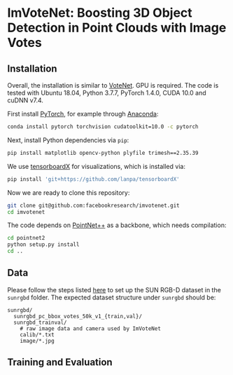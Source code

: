 # ImVoteNet: Boosting 3D Object Detection in Point Clouds with Image Votes

## Installation
Overall, the installation is similar to [VoteNet](https://github.com/facebookresearch/votenet). GPU is required. The code is tested with Ubuntu 18.04, Python 3.7.7, PyTorch 1.4.0, CUDA 10.0 and cuDNN v7.4.

First install [PyTorch](https://pytorch.org/get-started/locally/), for example through [Anaconda](https://docs.anaconda.com/anaconda/install/):
```bash
conda install pytorch torchvision cudatoolkit=10.0 -c pytorch
```
Next, install Python dependencies via `pip`:
```bash
pip install matplotlib opencv-python plyfile trimesh==2.35.39
```
We use [tensorboardX](https://github.com/lanpa/tensorboardX) for visualizations, which is installed via:
```bash
pip install 'git+https://github.com/lanpa/tensorboardX'
```
Now we are ready to clone this repository:
```bash
git clone git@github.com:facebookresearch/imvotenet.git
cd imvotenet
```
The code depends on [PointNet++](http://arxiv.org/abs/1706.02413) as a backbone, which needs compilation:
```bash
cd pointnet2
python setup.py install
cd ..
```

## Data
Please follow the steps listed [here](https://github.com/facebookresearch/votenet/blob/master/sunrgbd/README.md) to set up the SUN RGB-D dataset in the `sunrgbd` folder. The expected dataset structure under `sunrgbd` should be:
```
sunrgbd/
  sunrgbd_pc_bbox_votes_50k_v1_{train,val}/
  sunrgbd_trainval/
    # raw image data and camera used by ImVoteNet
    calib/*.txt
    image/*.jpg
```

## Training and Evaluation

